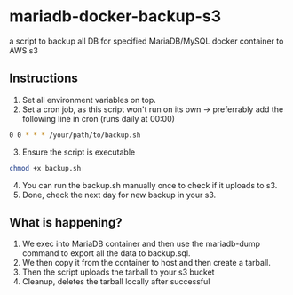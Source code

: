 # mariadb-docker-backup-s3
a script to backup all DB for specified MariaDB/MySQL docker container to AWS s3

## Instructions
1. Set all environment variables on top.
2. Set a cron job, as this script won't run on its own -> preferrably add the following line in cron (runs daily at 00:00)
```bash
0 0 * * * /your/path/to/backup.sh
```
3. Ensure the script is executable
```bash
chmod +x backup.sh
```
4. You can run the backup.sh manually once to check if it uploads to s3.
5. Done, check the next day for new backup in your s3.

## What is happening?
1. We exec into MariaDB container and then use the mariadb-dump command to export all the data to backup.sql.
2. We then copy it from the container to host and then create a tarball.
3. Then the script uploads the tarball to your s3 bucket
4. Cleanup, deletes the tarball locally after successful
